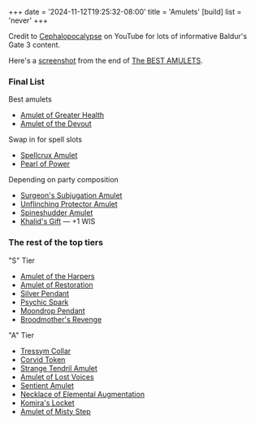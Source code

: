 +++
date = '2024-11-12T19:25:32-08:00'
title = 'Amulets'
[build]
  list = 'never'
+++

Credit to [Cephalopocalypse](https://www.youtube.com/@Cephalopocalypse) on YouTube for lots of informative Baldur's Gate 3 content.

Here's a [screenshot](Cephalopocalypse%20final%20neckwear.png) from the end of [The BEST AMULETS](https://www.youtube.com/watch?v=23SPY6-dFfw).

### Final List

Best amulets

* [Amulet of Greater Health](https://bg3.wiki/wiki/Amulet_of_Greater_Health)
* [Amulet of the Devout](https://bg3.wiki/wiki/Amulet_of_the_Devout)

Swap in for spell slots

* [Spellcrux Amulet](https://bg3.wiki/wiki/Spellcrux_Amulet)
* [Pearl of Power](https://bg3.wiki/wiki/Pearl_of_Power_Amulet)

Depending on party composition

* [Surgeon's Subjugation Amulet](https://bg3.wiki/wiki/Surgeon%27s_Subjugation_Amulet)
* [Unflinching Protector Amulet](https://bg3.wiki/wiki/Unflinching_Protector_Amulet)
* [Spineshudder Amulet](https://bg3.wiki/wiki/Spineshudder_Amulet)
* [Khalid's Gift](https://bg3.wiki/wiki/Khalid%27s_Gift) — +1 WIS

### The rest of the top tiers

"S" Tier

* [Amulet of the Harpers](https://bg3.wiki/wiki/Amulet_of_the_Harpers)
* [Amulet of Restoration](https://bg3.wiki/wiki/Amulet_of_Restoration)
* [Silver Pendant](https://bg3.wiki/wiki/Silver_Pendant)
* [Psychic Spark](https://bg3.wiki/wiki/Psychic_Spark)
* [Moondrop Pendant](https://bg3.wiki/wiki/Moondrop_Pendant)
* [Broodmother's Revenge](https://bg3.wiki/wiki/Broodmother%27s_Revenge)

"A" Tier

* [Tressym Collar](https://bg3.wiki/wiki/Tressym_Collar)
* [Corvid Token](https://bg3.wiki/wiki/Corvid_Token)
* [Strange Tendril Amulet](https://bg3.wiki/wiki/Strange_Tendril_Amulet)
* [Amulet of Lost Voices](https://bg3.wiki/wiki/The_Amulet_of_Lost_Voices)
* [Sentient Amulet](https://bg3.wiki/wiki/Sentient_Amulet_(Rare))
* [Necklace of Elemental Augmentation](https://bg3.wiki/wiki/Necklace_of_Elemental_Augmentation)
* [Komira's Locket](https://bg3.wiki/wiki/Komira%27s_Locket)
* [Amulet of Misty Step](https://bg3.wiki/wiki/Amulet_of_Misty_Step)
